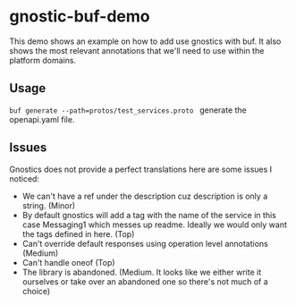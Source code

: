 # gnostic-buf-demo
This demo shows an example on how to add use gnostics with buf. It also shows the most relevant annotations that we'll need to use within the platform domains.

## Usage
`buf generate --path=protos/test_services.proto ` generate the openapi.yaml file.

## Issues
Gnostics does not provide a perfect translations here are some issues I noticed:
- We can't have a ref under the description cuz description is only a string. (Minor)
- By default gnostics will add a tag with the name of the service in this case Messaging1 which messes up readme. Ideally we would only want the tags defined in here. (Top)
- Can't override default responses using operation level annotations (Medium)
- Can't handle oneof (Top)
- The library is abandoned. (Medium. It looks like we either write it ourselves or take over an abandoned one so there's not much of a choice)